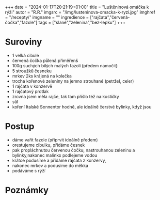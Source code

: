 
+++
date = "2024-01-17T20:21:19+01:00"
title = "Luštěninová omáčka k rýži"
autor = "R.R."
imgsrc = "/img/lusteninova-omacka-k-ryzi.jpg"
imghref = "/recepty/"
imgname = ""
ingredience = ["rajčata","červená-čočka","fazole"]
tags = ["slané","zelenina","bez-lepku"]
+++

# Suroviny
- 1 velká cibule
- červená čočka půlená přiměřenš
- 100g suchých bílých malých fazolí (předem namočit)
- 5 stroužků česneku
- mrkev 2ks krájená na kolečka
- trocha kořenové zeleniny na jemno strouhané (petržel, celer)
- 1 rajčata v konzervě 
- 1 rajčatový protlak
- zrovna jsem měla rajče, tak tam přišlo též na kostičky
- sůl
- koření Italské Sonnentor hodně, ale ideálně čerstvé bylinky, když jsou


# Postup
- dáme vařit fazole (připrvit ideálně předem)
- orestujeme cibulku, přidáme česnek
- pak propláchnutou červenou čočku, nastrouhanou zeleninu a bylinky,nakonec malinko podlejeme vodou
- krátce podusíme a přidáme rajčata z konzervy, 
- nakonec mrkev a podusíme do měkka
- podáváme s rýží


# Poznámky